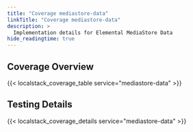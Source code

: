 ```yaml
---
title: "Coverage mediastore-data"
linkTitle: "Coverage mediastore-data"
description: >
  Implementation details for Elemental MediaStore Data
hide_readingtime: true
---
```


## Coverage Overview
{{< localstack_coverage_table service="mediastore-data" >}}

## Testing Details
{{< localstack_coverage_details service="mediastore-data" >}}
